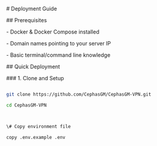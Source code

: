 \# Deployment Guide



\## Prerequisites

\- Docker \& Docker Compose installed

\- Domain names pointing to your server IP

\- Basic terminal/command line knowledge



\## Quick Deployment



\### 1. Clone and Setup

```bash

git clone https://github.com/CephasGM/CephasGM-VPN.git

cd CephasGM-VPN



\# Copy environment file

copy .env.example .env


